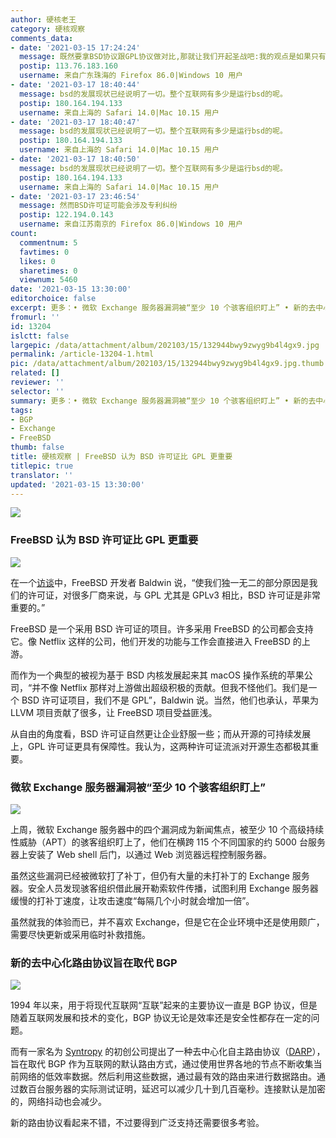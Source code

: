 ```yaml
---
author: 硬核老王
category: 硬核观察
comments_data:
- date: '2021-03-15 17:24:24'
  message: 既然要拿BSD协议跟GPL协议做对比,那就让我们开起圣战吧:我的观点是如果只有BSD,那么巨头们不会做丝毫贡献,开源世界就此毁灭.[滑稽]
  postip: 113.76.183.160
  username: 来自广东珠海的 Firefox 86.0|Windows 10 用户
- date: '2021-03-17 18:40:44'
  message: bsd的发展现状已经说明了一切。整个互联网有多少是运行bsd的呢。
  postip: 180.164.194.133
  username: 来自上海的 Safari 14.0|Mac 10.15 用户
- date: '2021-03-17 18:40:47'
  message: bsd的发展现状已经说明了一切。整个互联网有多少是运行bsd的呢。
  postip: 180.164.194.133
  username: 来自上海的 Safari 14.0|Mac 10.15 用户
- date: '2021-03-17 18:40:50'
  message: bsd的发展现状已经说明了一切。整个互联网有多少是运行bsd的呢。
  postip: 180.164.194.133
  username: 来自上海的 Safari 14.0|Mac 10.15 用户
- date: '2021-03-17 23:46:54'
  message: 然而BSD许可证可能会涉及专利纠纷
  postip: 122.194.0.143
  username: 来自江苏南京的 Firefox 86.0|Windows 10 用户
count:
  commentnum: 5
  favtimes: 0
  likes: 0
  sharetimes: 0
  viewnum: 5460
date: '2021-03-15 13:30:00'
editorchoice: false
excerpt: 更多：• 微软 Exchange 服务器漏洞被“至少 10 个骇客组织盯上” • 新的去中心化路由协议旨在取代 BGP
fromurl: ''
id: 13204
islctt: false
largepic: /data/attachment/album/202103/15/132944bwy9zwyg9b4l4gx9.jpg
permalink: /article-13204-1.html
pic: /data/attachment/album/202103/15/132944bwy9zwyg9b4l4gx9.jpg.thumb.jpg
related: []
reviewer: ''
selector: ''
summary: 更多：• 微软 Exchange 服务器漏洞被“至少 10 个骇客组织盯上” • 新的去中心化路由协议旨在取代 BGP
tags:
- BGP
- Exchange
- FreeBSD
thumb: false
title: 硬核观察 | FreeBSD 认为 BSD 许可证比 GPL 更重要
titlepic: true
translator: ''
updated: '2021-03-15 13:30:00'
---
```


![](/data/attachment/album/202103/15/132944bwy9zwyg9b4l4gx9.jpg)


### FreeBSD 认为 BSD 许可证比 GPL 更重要


![](/data/attachment/album/202103/15/132732mh4z33r4rlzwr1ne.png)


在一个[访谈](https://www.theregister.com/2021/03/10/the_state_of_freebsd/)中，FreeBSD 开发者 Baldwin 说，“使我们独一无二的部分原因是我们的许可证，对很多厂商来说，与 GPL 尤其是 GPLv3 相比，BSD 许可证是非常重要的。”


FreeBSD 是一个采用 BSD 许可证的项目。许多采用 FreeBSD 的公司都会支持它。像 Netflix 这样的公司，他们开发的功能与工作会直接进入 FreeBSD 的上游。


而作为一个典型的被视为基于 BSD 内核发展起来其 macOS 操作系统的苹果公司，“并不像 Netflix 那样对上游做出超级积极的贡献。但我不怪他们。我们是一个 BSD 许可证项目，我们不是 GPL”，Baldwin 说。当然，他们也承认，苹果为 LLVM 项目贡献了很多，让 FreeBSD 项目受益匪浅。


从自由的角度看，BSD 许可证自然更让企业舒服一些；而从开源的可持续发展上，GPL 许可证更具有保障性。我认为，这两种许可证流派对开源生态都极其重要。 


### 微软 Exchange 服务器漏洞被“至少 10 个骇客组织盯上”


![](/data/attachment/album/202103/15/132956fotszv1iqwl1avgs.jpg)


上周，微软 Exchange 服务器中的四个漏洞成为新闻焦点，被至少 10 个高级持续性威胁（APT）的骇客组织盯上了，他们在横跨 115 个不同国家的约 5000 台服务器上安装了 Web shell 后门，以通过 Web 浏览器远程控制服务器。


虽然这些漏洞已经被微软打了补丁，但仍有大量的未打补丁的 Exchange 服务器。安全人员发现骇客组织借此展开勒索软件传播，试图利用 Exchange 服务器缓慢的打补丁速度，让攻击速度“每隔几个小时就会增加一倍”。


虽然就我的体验而已，并不喜欢 Exchange，但是它在企业环境中还是使用颇广，需要尽快更新或采用临时补救措施。


### 新的去中心化路由协议旨在取代 BGP


![](/data/attachment/album/202103/15/133008e5rquvu5j046lkzg.jpg)


1994 年以来，用于将现代互联网“互联”起来的主要协议一直是 BGP 协议，但是随着互联网发展和技术的变化，BGP 协议无论是效率还是安全性都存在一定的问题。


而有一家名为 [Syntropy](https://www.syntropynet.com/) 的初创公司提出了一种去中心化自主路由协议（[DARP](https://darp.syntropystack.com/)），旨在取代 BGP 作为互联网的默认路由方式，通过使用世界各地的节点不断收集当前网络的低效率数据。然后利用这些数据，通过最有效的路由来进行数据路由。通过数百台服务器的实际测试证明，延迟可以减少几十到几百毫秒。连接默认是加密的，网络抖动也会减少。


新的路由协议看起来不错，不过要得到广泛支持还需要很多考验。